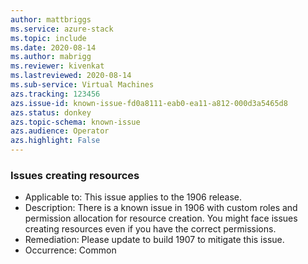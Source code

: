 ```yaml
---
author: mattbriggs
ms.service: azure-stack
ms.topic: include
ms.date: 2020-08-14
ms.author: mabrigg
ms.reviewer: kivenkat
ms.lastreviewed: 2020-08-14
ms.sub-service: Virtual Machines
azs.tracking: 123456
azs.issue-id: known-issue-fd0a8111-eab0-ea11-a812-000d3a5465d8
azs.status: donkey
azs.topic-schema: known-issue
azs.audience: Operator
azs.highlight: False
---
```

### Issues creating resources

- Applicable to: This issue applies to the 1906 release.
- Description: There is a known issue in 1906 with custom roles and permission allocation for resource creation. You might face issues creating resources even if you have the correct permissions.
- Remediation: Please update to build 1907 to mitigate this issue.
- Occurrence: Common